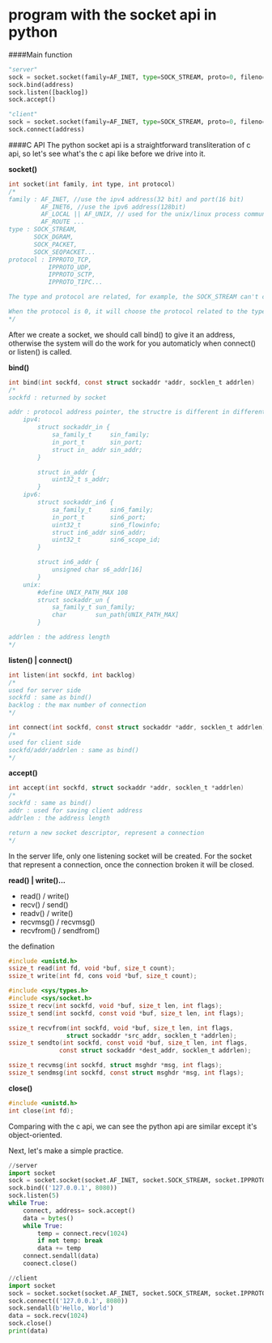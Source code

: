 # program with the socket api in python

####Main function
```python
"server"
sock = socket.socket(family=AF_INET, type=SOCK_STREAM, proto=0, fileno=None)
sock.bind(address)
sock.listen([backlog])
sock.accept()

"client"
sock = socket.socket(family=AF_INET, type=SOCK_STREAM, proto=0, fileno=None)
sock.connect(address)
```
####C API
The python socket api is a straightforward transliteration of c api, so let's see
what's the c api like before we drive into it.

**socket()**
```c
int socket(int family, int type, int protocol)
/*
family : AF_INET, //use the ipv4 address(32 bit) and port(16 bit)
	     AF_INET6, //use the ipv6 address(128bit)
	     AF_LOCAL || AF_UNIX, // used for the unix/linux process communication
	     AF_ROUTE ...
type : SOCK_STREAM,
	   SOCK_DGRAM,
	   SOCK_PACKET,
	   SOCK_SEQPACKET...
protocol : IPPROTO_TCP,
		   IPPROTO_UDP,
		   IPPROTO_SCTP,
		   IPPROTO_TIPC...

The type and protocol are related, for example, the SOCK_STREAM can't combine with IPPROTO_UDP.

When the protocol is 0, it will choose the protocol related to the type automaticly.
*/
```
After we create a socket, we should call bind() to give it an address,
otherwise the system will do the work for you automaticly when connect() or listen() is called.

**bind()**
```c   
int bind(int sockfd, const struct sockaddr *addr, socklen_t addrlen)
/*
sockfd : returned by socket

addr : protocol address pointer, the structre is different in different protocol
	ipv4:
		struct sockaddr_in {
			sa_family_t     sin_family;
			in_port_t       sin_port;
			struct in_ addr sin_addr;
		}

		struct in_addr {
			uint32_t s_addr;
		}
	ipv6:
		struct sockaddr_in6 {
			sa_family_t     sin6_family;
			in_port_t       sin6_port;
			uint32_t        sin6_flowinfo;
			struct in6_addr sin6_addr;
			uint32_t        sin6_scope_id;
		}

		struct in6_addr {
			unsigned char s6_addr[16]
		}
	unix:
		#define UNIX_PATH_MAX 108
		struct sockaddr_un {
			sa_family_t sun_family;
			char        sun_path[UNIX_PATH_MAX]
		}

addrlen : the address length
*/
```

**listen() | connect()**
```c
int listen(int sockfd, int backlog)
/*
used for server side
sockfd : same as bind()
backlog : the max number of connection
*/

int connect(int sockfd, const struct sockaddr *addr, socklen_t addrlen)
/*
used for client side
sockfd/addr/addrlen : same as bind()
*/
```

**accept()**
```c
int accept(int sockfd, struct sockaddr *addr, socklen_t *addrlen)
/*
sockfd : same as bind()
addr : used for saving client address
addrlen : the address length

return a new socket descriptor, represent a connection
*/
```
In the server life, only one listening socket will be created. 
For the socket that represent a connection, once the connection broken it will be closed.

**read() | write()...**
- read() / write()
- recv() / send()
- readv() / write()
- recvmsg() / recvmsg()
- recvfrom() / sendfrom() 

the defination
```c
#include <unistd.h>
ssize_t read(int fd, void *buf, size_t count);
ssize_t write(int fd, cons void *buf, size_t count);

#include <sys/types.h>
#include <sys/socket.h>
ssize_t recv(int sockfd, void *buf, size_t len, int flags);
ssize_t send(int sockfd, const void *buf, size_t len, int flags);

ssize_t recvfrom(int sockfd, void *buf, size_t len, int flags,
                struct sockaddr *src_addr, socklen_t *addrlen);
ssize_t sendto(int sockfd, const void *buf, size_t len, int flags,
              const struct sockaddr *dest_addr, socklen_t addrlen);

ssize_t recvmsg(int sockfd, struct msghdr *msg, int flags);
ssize_t sendmsg(int sockfd, const struct msghdr *msg, int flags);
```

**close()**
```c
#include <unistd.h>
int close(int fd);
```

Comparing with the c api, we can see the python api are similar except it's 
object-oriented.

Next, let's make a simple practice.
```python
//server
import socket
sock = socket.socket(socket.AF_INET, socket.SOCK_STREAM, socket.IPPROTO_TCP)
sock.bind(('127.0.0.1', 8080))
sock.listen(5)
while True:
	connect, address= sock.accept()
	data = bytes()
	while True:
		temp = connect.recv(1024)
		if not temp: break
		data += temp
	connect.sendall(data)
	coonect.close()

//client
import socket
sock = socket.socket(socket.AF_INET, socket.SOCK_STREAM, socket.IPPROTO_TCP)
sock.connect(('127.0.0.1', 8080))
sock.sendall(b'Hello, World')
data = sock.recv(1024)
sock.close()
print(data)
```